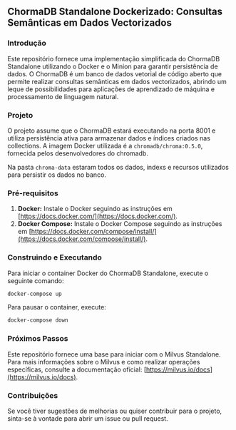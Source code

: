 ## ChormaDB Standalone Dockerizado: Consultas Semânticas em Dados Vectorizados

### Introdução

Este repositório fornece uma implementação simplificada do ChormaDB Standalone utilizando o Docker e o Minion para garantir persistência de dados. O ChormaDB é um banco de dados vetorial de código aberto que permite realizar consultas semânticas em dados vectorizados, abrindo um leque de possibilidades para aplicações de aprendizado de máquina e processamento de linguagem natural.

### Projeto

O projeto assume que o ChormaDB estará executando na porta 8001 e utiliza persistência ativa para armazenar dados e índices criados nas collections. A imagem Docker utilizada é a `chromadb/chroma:0.5.0`, fornecida pelos desenvolvedores do chromadb.

Na pasta `chroma-data` estaram todos os dados, indexs e recursos utilizados para persistir os dados no banco.

### Pré-requisitos

1.  **Docker:** Instale o Docker seguindo as instruções em [https://docs.docker.com/](https://docs.docker.com/).
2.  **Docker Compose:** Instale o Docker Compose seguindo as instruções em [https://docs.docker.com/compose/install/](https://docs.docker.com/compose/install/).

### Construindo e Executando

Para iniciar o container Docker do ChormaDB Standalone, execute o seguinte comando:

```bash
docker-compose up
```

Para pausar o container, execute:

```bash
docker-compose down
```

### Próximos Passos

Este repositório fornece uma base para iniciar com o Milvus Standalone. Para mais informações sobre o Milvus e como realizar operações específicas, consulte a documentação oficial: [https://milvus.io/docs](https://milvus.io/docs).

### Contribuições

Se você tiver sugestões de melhorias ou quiser contribuir para o projeto, sinta-se à vontade para abrir um issue ou pull request.
